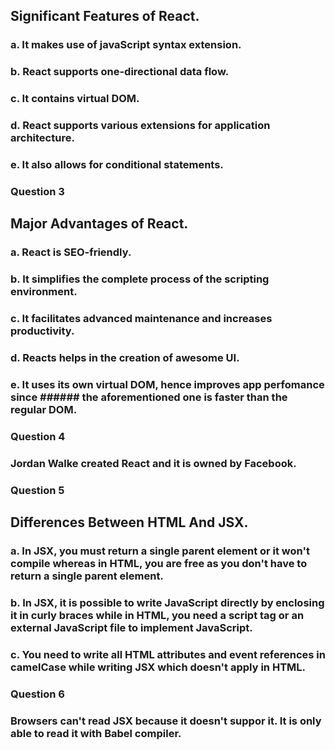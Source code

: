 ## Significant Features of React.
### a. It makes use of javaScript syntax extension.
### b. React supports one-directional data flow.
### c. It contains virtual DOM.
### d. React supports various extensions for application architecture.
### e. It also allows for conditional statements.
### Question 3
## Major Advantages of React.
### a. React is SEO-friendly.
### b. It simplifies the complete process of the scripting environment.
### c. It facilitates advanced maintenance and increases productivity.
### d. Reacts helps in the creation of awesome UI.
### e. It uses its own virtual DOM, hence improves app perfomance since ###### the aforementioned one is faster than the regular DOM.
### Question 4
### Jordan Walke created React and it is owned by Facebook.
### Question 5
## Differences Between HTML And JSX.
### a. In JSX, you must return a single parent element or it won't compile whereas in HTML, you are free as you don't have to return a single parent element.
### b. In JSX, it is possible to write JavaScript directly by enclosing it in curly braces while in HTML, you need a script tag or an external JavaScript file to implement JavaScript.
### c. You need to write all HTML attributes and event references in camelCase while writing JSX which doesn't apply in HTML.
### Question 6
### Browsers can't read JSX because it doesn't suppor it. It is only able to read it with Babel compiler.